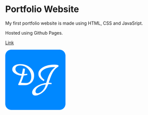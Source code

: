 
# Portfolio Website 

My first portfolio website is made using HTML, CSS and JavaSript.

Hosted using Github Pages.

[Link](https://deril-jose.github.io/portfolio-website-1/Portfolio%20Website/index/index.html)

![Logo](https://github.com/Deril-Jose/portfolio-website-1/blob/main/Portfolio%20Website/favicon_io/android-chrome-192x192.png?raw=true)



